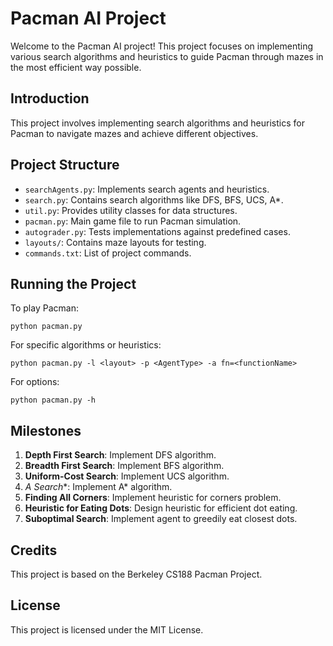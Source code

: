 # Pacman AI Project

Welcome to the Pacman AI project! This project focuses on implementing various search algorithms and heuristics to guide Pacman through mazes in the most efficient way possible.

## Introduction

This project involves implementing search algorithms and heuristics for Pacman to navigate mazes and achieve different objectives.

## Project Structure

- `searchAgents.py`: Implements search agents and heuristics.
- `search.py`: Contains search algorithms like DFS, BFS, UCS, A*.
- `util.py`: Provides utility classes for data structures.
- `pacman.py`: Main game file to run Pacman simulation.
- `autograder.py`: Tests implementations against predefined cases.
- `layouts/`: Contains maze layouts for testing.
- `commands.txt`: List of project commands.

## Running the Project

To play Pacman:


```python pacman.py ```


For specific algorithms or heuristics:


```python pacman.py -l <layout> -p <AgentType> -a fn=<functionName>```


For options:

```python pacman.py -h```


## Milestones

1. **Depth First Search**: Implement DFS algorithm.
2. **Breadth First Search**: Implement BFS algorithm.
3. **Uniform-Cost Search**: Implement UCS algorithm.
4. **A* Search**: Implement A* algorithm.
5. **Finding All Corners**: Implement heuristic for corners problem.
6. **Heuristic for Eating Dots**: Design heuristic for efficient dot eating.
7. **Suboptimal Search**: Implement agent to greedily eat closest dots.

## Credits

This project is based on the Berkeley CS188 Pacman Project.

## License

This project is licensed under the MIT License.
